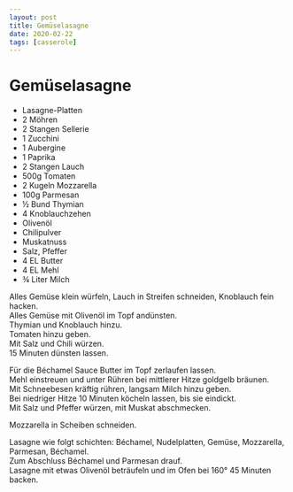 ```yaml
---
layout: post
title: Gemüselasagne
date: 2020-02-22
tags: [casserole]
---
```

# Gemüselasagne

- Lasagne-Platten
- 2 Möhren
- 2 Stangen Sellerie
- 1 Zucchini
- 1 Aubergine
- 1 Paprika
- 2 Stangen Lauch
- 500g Tomaten
- 2 Kugeln Mozzarella
- 100g Parmesan
- ½ Bund Thymian
- 4 Knoblauchzehen
- Olivenöl
- Chilipulver
- Muskatnuss
- Salz, Pfeffer
- 4 EL Butter
- 4 EL Mehl
- ¾ Liter Milch

Alles Gemüse klein würfeln, Lauch in Streifen schneiden, Knoblauch fein hacken.  
Alles Gemüse mit Olivenöl im Topf andünsten.  
Thymian und Knoblauch hinzu.  
Tomaten hinzu geben.  
Mit Salz und Chili würzen.  
15 Minuten dünsten lassen.  
  
Für die Béchamel Sauce Butter im Topf zerlaufen lassen.  
Mehl einstreuen und unter Rühren bei mittlerer Hitze goldgelb bräunen.  
Mit Schneebesen kräftig rühren, langsam Milch hinzu geben.  
Bei niedriger Hitze 10 Minuten köcheln lassen, bis sie eindickt.  
Mit Salz und Pfeffer würzen, mit Muskat abschmecken.  
  
Mozzarella in Scheiben schneiden.  
  
Lasagne wie folgt schichten: Béchamel, Nudelplatten, Gemüse, Mozzarella, Parmesan, Béchamel.  
Zum Abschluss Béchamel und Parmesan drauf.  
Lasagne mit etwas Olivenöl beträufeln und im Ofen bei 160° 45 Minuten backen.  
